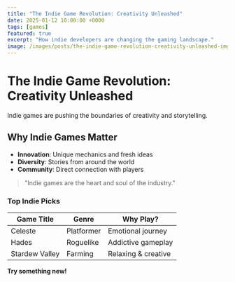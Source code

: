 ```yaml
---
title: "The Indie Game Revolution: Creativity Unleashed"
date: 2025-01-12 10:00:00 +0000
tags: [games]
featured: true
excerpt: "How indie developers are changing the gaming landscape."
image: /images/posts/the-indie-game-revolution-creativity-unleashed-img.jpg
---
```


# The Indie Game Revolution: Creativity Unleashed

Indie games are pushing the boundaries of creativity and storytelling.

## Why Indie Games Matter

- **Innovation**: Unique mechanics and fresh ideas
- **Diversity**: Stories from around the world
- **Community**: Direct connection with players

> "Indie games are the heart and soul of the industry."

### Top Indie Picks

| Game Title      | Genre      | Why Play?           |
|-----------------|------------|---------------------|
| Celeste         | Platformer | Emotional journey   |
| Hades           | Roguelike  | Addictive gameplay  |
| Stardew Valley  | Farming    | Relaxing & creative |

**Try something new!** 